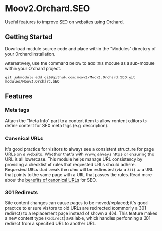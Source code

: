 # Moov2.Orchard.SEO

Useful features to improve SEO on websites using Orchard.

## Getting Started

Download module source code and place within the "Modules" directory of your Orchard installation. 

Alternatively, use the command below to add this module as a sub-module within your Orchard project.

```
git submodule add git@github.com:moov2/Moov2.Orchard.SEO.git modules/Moov2.Orchard.SEO
```

## Features

### Meta tags

Attach the "Meta Info" part to a content item to allow content editors to define content for SEO meta tags (e.g. description).

### Canonical URLs

It's good practice for visitors to always see a consistent structure for page URLs on a website. Whether that's with www, always https or ensuring the URL is all lowercase. This module helps manage URL consistency by providing a checklist of rules that requested URLs should adhere. Requested URLs that break the rules will be redirected (via a `301`) to a URL that points to the same page with a URL that passes the rules. Read more about the [benefits of canonical URLs](https://support.google.com/webmasters/answer/139066) for SEO.

### 301 Redirects

Site content changes can cause pages to be moved/replaced; it's good practice to ensure visitors to old URLs are redirected (commonly a 301 redirect) to a replacement page instead of shown a 404. This feature makes a new content type (`Redirect`) available, which handles performing a 301 redirect from a specified URL to another URL.

